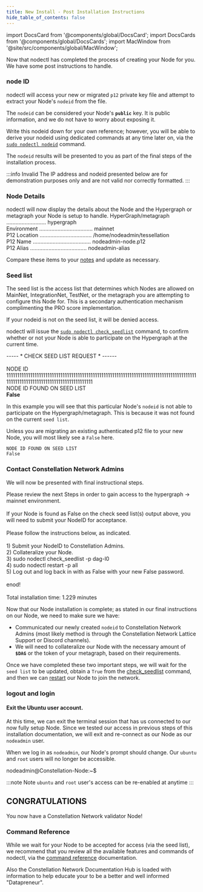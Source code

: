 ```yaml
---
title: New Install - Post Installation Instructions
hide_table_of_contents: false
---
```

<intro-end />

import DocsCard from '@components/global/DocsCard';
import DocsCards from '@components/global/DocsCards';
import MacWindow from '@site/src/components/global/MacWindow';

<head>
  <title>Constellation Network automation with nodectl</title>
  <meta
    name="description"
    content="nodectl installation of new Node"
  />
</head>

Now that nodectl has completed the process of creating your Node for you.  We have some post instructions to handle.

### node ID

nodectl will access your new or migrated `p12` private key file and attempt to extract your Node's `nodeid` from the file. 

The `nodeid` can be considered your Node's **`public`** key.  It is public information, and we do not have to worry about exposing it.

Write this nodeid down for your own reference; however, you will be able to derive your nodeid using dedicated commands at any time later on, via the [`sudo nodectl nodeid`](/validate/automated/nodectl-commands#nodeid) command.

The `nodeid` results will be presented to you as part of the final steps of the installation process.

:::info Invalid
The IP address and nodeid presented below are for demonstration purposes only and are not valid nor correctly formatted.
:::

### Node Details

nodectl will now display the details about the Node and the Hypergraph or metagraph your Node is setup to handle.
<MacWindow>
  HyperGraph/metagraph .......................... hypergraph<br />
  Environment ................................... mainnet<br />
  P12 Location .................................. /home/nodeadmin/tessellation<br />
  P12 Name ...................................... nodeadmin-node.p12<br />
  P12 Alias ..................................... nodeadmin-alias<br />
</MacWindow>

Compare these items to your [notes](/validate/resources/nodectlNote) and update as necessary.

### Seed list

The seed list is the access list that determines which Nodes are allowed on MainNet, IntegrationNet, TestNet, or the metagraph you are attempting to configure this Node for.  This is a secondary authentication mechanism complimenting the PRO score implementation.

If your nodeid is not on the seed list, it will be denied access.

nodectl will issue the [`sudo nodectl check_seedlist`](/validate/automated/nodectl-commands#check_seedlist) command, to confirm whether or not your Node is able to participate on the Hypergraph at the current time.

<MacWindow>
 ----- * CHECK SEED LIST REQUEST * ------<br /> 
<br /> 
NODE ID<br /> 
11111111111111111111111111111111111111111111111111111111111111111111111111111111111111111111111111111111111111111111111111111111<br /> 
NODE ID FOUND ON SEED LIST<br /> 
<b>False</b><br /> 
</MacWindow>

In this example you will see that this particular Node's `nodeid` is not able to participate on the Hypergraph/metagraph. This is because it was not found on the current `seed list`. 

Unless you are migrating an existing authenticated p12 file to your new Node, you will most likely see a `False` here.

```
NODE ID FOUND ON SEED LIST
False
```

### Contact Constellation Network Admins

We will now be presented with final instructional steps.

<MacWindow>
Please review the next Steps in order to gain access to the hypergraph -> mainnet environment.<br />
<br />
If your Node is found as False on the check seed list(s) output above, you will need to submit your NodeID for acceptance.<br />
<br />
Please follow the instructions below, as indicated.<br />
<br />
1) Submit your NodeID to Constellation Admins.<br />
2) Collateralize your Node.<br />
3) sudo nodectl check_seedlist -p dag-l0<br />
4) sudo nodectl restart -p all<br />
5) Log out and log back in with as False with your new False password.<br />
<br />
enod!<br />
<br />
Total installation time:  1.229 minutes<br /> 
</MacWindow>

Now that our Node installation is complete; as stated in our final instructions on our Node, we need to make sure we have:

- Communicated our newly created `nodeid` to Constellation Network Admins (most likely method is through the Constellation Network Lattice Support or Discord channels).
- We will need to collateralize our Node with the necessary amount of **`$DAG`** or the token of your metagraph, based on their requirements.

Once we have completed these two important steps, we will wait for the `seed list` to be updated, obtain a `True` from the [check_seedlist](/validate/automated/nodectl-commands#check_seedlist) command, and then we can [restart](/validate/automated/nodectl-commands#restart) our Node to join the network.

### logout and login

#### Exit the Ubuntu user account.

At this time, we can exit the terminal session that has us connected to our now fully setup Node.  Since we tested our access in previous steps of this installation documentation, we will exit and re-connect as our Node as our `nodeadmin` user.  

When we log in as `nodeadmin`, our Node's prompt should change.  Our `ubuntu` and `root` users will no longer be accessible.

<MacWindow>
nodeadmin@Constellation-Node:~$ 
</MacWindow>

:::note Note
`ubuntu` and `root` user's access can be re-enabled at anytime
:::

## CONGRATULATIONS
You now have a Constellation Network validator Node!

### Command Reference

While we wait for your Node to be accepted for access (via the seed list), we recommend that you review all the available features and commands of nodectl, via the [command reference](/validate/automated/nodectl-commands) documentation.

Also the Constellation Network Documentation Hub is loaded with information to help educate your to be a better and well informed "Datapreneur". 
